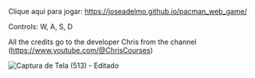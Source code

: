 Clique aqui para jogar: https://joseadelmo.github.io/pacman_web_game/

Controls: W, A, S, D

All the credits go to the developer Chris from the channel (https://www.youtube.com/@ChrisCourses)

![Captura de Tela (513) - Editado](https://user-images.githubusercontent.com/99682808/218135251-e8880f29-d0d6-4773-8189-3dcb1ad7bd2a.png)

